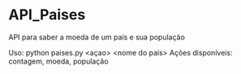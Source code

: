 # API_Paises
 API para saber a moeda de um país e sua população

 Uso: python paises.py <açao> <nome do país>
 Ações disponíveis: contagem, moeda, população
 
